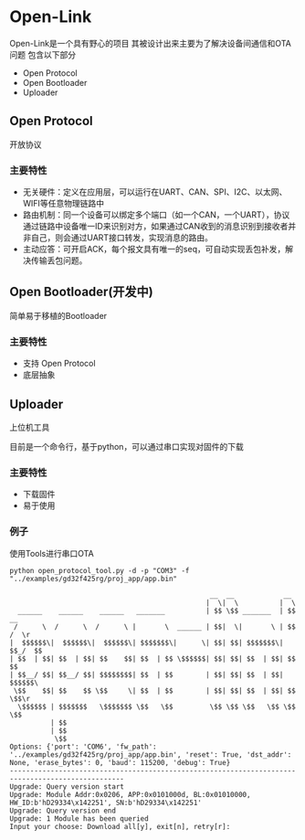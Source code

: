 # Open-Link

Open-Link是一个具有野心的项目
其被设计出来主要为了解决设备间通信和OTA问题
包含以下部分
- Open Protocol
- Open Bootloader
- Uploader

## Open Protocol
开放协议

### 主要特性
- 无关硬件：定义在应用层，可以运行在UART、CAN、SPI、I2C、以太网、WIFI等任意物理链路中
- 路由机制：同一个设备可以绑定多个端口（如一个CAN，一个UART），协议通过链路中设备唯一ID来识别对方，如果通过CAN收到的消息识别到接收者并非自己，则会通过UART接口转发，实现消息的路由。
- 主动应答：可开启ACK，每个报文具有唯一的seq，可自动实现丢包补发，解决传输丢包问题。



## Open Bootloader(开发中)
简单易于移植的Bootloader

### 主要特性
- 支持 Open Protocol
- 底层抽象


## Uploader
上位机工具

目前是一个命令行，基于python，可以通过串口实现对固件的下载
### 主要特性
- 下载固件
- 易于使用

### 例子
使用Tools进行串口OTA
``` sheel
python open_protocol_tool.py -d -p "COM3" -f "../examples/gd32f425rg/proj_app/app.bin"

                                                 __  __            __       
                                                |  \|  \          |  \
  ______    ______    ______   _______          | $$ \$$ _______  | $$   __
 /      \  /      \  /      \ |       \  ______ | $$|  \|       \ | $$  /  \r
|  $$$$$$\|  $$$$$$\|  $$$$$$\| $$$$$$$\|      \| $$| $$| $$$$$$$\| $$_/  $$
| $$  | $$| $$  | $$| $$    $$| $$  | $$ \$$$$$$| $$| $$| $$  | $$| $$   $$
| $$__/ $$| $$__/ $$| $$$$$$$$| $$  | $$        | $$| $$| $$  | $$| $$$$$$\
 \$$    $$| $$    $$ \$$     \| $$  | $$        | $$| $$| $$  | $$| $$  \$$\r
  \$$$$$$ | $$$$$$$   \$$$$$$$ \$$   \$$         \$$ \$$ \$$   \$$ \$$   \$$
          | $$
          | $$
           \$$
Options: {'port': 'COM6', 'fw_path': '../examples/gd32f425rg/proj_app/app.bin', 'reset': True, 'dst_addr': None, 'erase_bytes': 0, 'baud': 115200, 'debug': True}
--------------------------------------------------------------------------------------------------
Upgrade: Query version start
Upgrade: Module Addr:0x0206, APP:0x0101000d, BL:0x01010000, HW_ID:b'hD29334\x142251', SN:b'hD29334\x142251'
Upgrade: Query version end
Upgrade: 1 Module has been queried
Input your choose: Download all[y], exit[n], retry[r]:

```